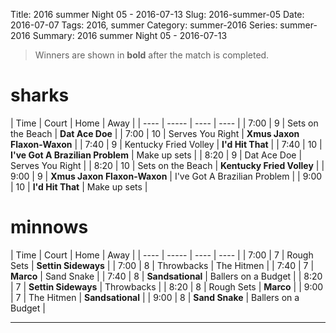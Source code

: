 Title: 2016 summer Night 05 - 2016-07-13
Slug: 2016-summer-05
Date: 2016-07-07
Tags: 2016, summer
Category: summer-2016
Series: summer-2016
Summary: 2016 summer Night 05 - 2016-07-13

> Winners are shown in **bold** after the match is completed.

sharks
=====
| Time | Court | Home | Away |
| ---- | ----- | ---- | ---- | <!-- begin table -->
| 7:00 | 9 | Sets on the Beach | **Dat Ace Doe** |
| 7:00 | 10 | Serves You Right | **Xmus Jaxon Flaxon-Waxon** |
| 7:40 | 9 | Kentucky Fried Volley | **I'd Hit That** |
| 7:40 | 10 | **I've Got A Brazilian Problem** | Make up sets |
| 8:20 | 9 | Dat Ace Doe | Serves You Right |
| 8:20 | 10 | Sets on the Beach | **Kentucky Fried Volley** |
| 9:00 | 9 | **Xmus Jaxon Flaxon-Waxon** | I've Got A Brazilian Problem |
| 9:00 | 10 | **I'd Hit That** | Make up sets |

<!-- end table -->
minnows
=====
| Time | Court | Home | Away |
| ---- | ----- | ---- | ---- | <!-- begin table -->
| 7:00 | 7 | Rough Sets | **Settin Sideways** |
| 7:00 | 8 | Throwbacks | The Hitmen |
| 7:40 | 7 | **Marco** | Sand Snake |
| 7:40 | 8 | **Sandsational** | Ballers on a Budget |
| 8:20 | 7 | **Settin Sideways** | Throwbacks |
| 8:20 | 8 | Rough Sets | **Marco** |
| 9:00 | 7 | The Hitmen | **Sandsational** |
| 9:00 | 8 | **Sand Snake** | Ballers on a Budget |

<!-- end table -->



---
